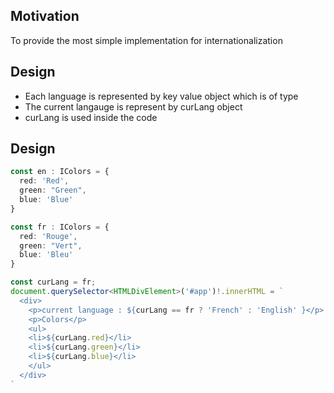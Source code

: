 <h2>Motivation</h2>
To provide the most simple implementation for internationalization


<h2>Design</h2>
<ul>
<li>Each language is represented by key value object which is of type </li>
<li>The current langauge is represent by curLang object</li>
<li>curLang is used inside the code</li>
</ul>

<h2>Design</h2>

```ts
const en : IColors = {
  red: 'Red',
  green: "Green",
  blue: 'Blue'
}

const fr : IColors = {
  red: 'Rouge',
  green: "Vert",
  blue: 'Bleu'
}

const curLang = fr;
document.querySelector<HTMLDivElement>('#app')!.innerHTML = `
  <div>
    <p>current language : ${curLang == fr ? 'French' : 'English' }</p>
    <p>Colors</p>
    <ul>
    <li>${curLang.red}</li>
    <li>${curLang.green}</li>
    <li>${curLang.blue}</li>
    </ul>
  </div>
`

```
